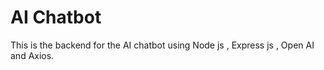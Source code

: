 # AI Chatbot

This is the backend for the AI chatbot using Node js , Express js , Open AI and Axios. 